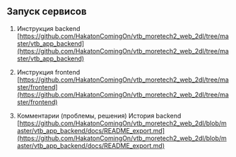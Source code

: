 
## Запуск сервисов


1) Инструкция backend [https://github.com/HakatonComingOn/vtb_moretech2_web_2dl/tree/master/vtb_app_backend](https://github.com/HakatonComingOn/vtb_moretech2_web_2dl/tree/master/vtb_app_backend)

2) Инструкция frontend [https://github.com/HakatonComingOn/vtb_moretech2_web_2dl/tree/master/frontend](https://github.com/HakatonComingOn/vtb_moretech2_web_2dl/tree/master/frontend)





3) Комментарии (проблемы, решения) История backend [https://github.com/HakatonComingOn/vtb_moretech2_web_2dl/blob/master/vtb_app_backend/docs/README_export.md](https://github.com/HakatonComingOn/vtb_moretech2_web_2dl/blob/master/vtb_app_backend/docs/README_export.md)



